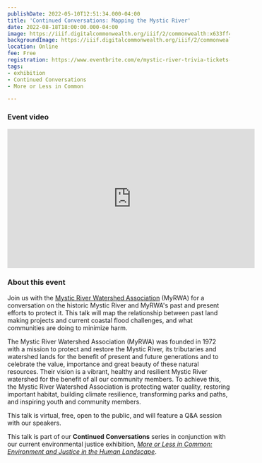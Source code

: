 ```yaml
---
publishDate: 2022-05-10T12:51:34.000-04:00
title: 'Continued Conversations: Mapping the Mystic River'
date: 2022-08-18T18:00:00.000-04:00
image: https://iiif.digitalcommonwealth.org/iiif/2/commonwealth:x633ff47w/full/full/0/default.jpg
backgroundImage: https://iiif.digitalcommonwealth.org/iiif/2/commonwealth:x633ff47w/full/full/0/default.jpg
location: Online
fee: Free
registration: https://www.eventbrite.com/e/mystic-river-trivia-tickets-337353843427
tags:
- exhibition
- Continued Conversations
- More or Less in Common

---
```

### Event video 

<iframe width="560" height="315" src="https://www.youtube.com/embed/0P2GCaVMFU8" title="YouTube video player" frameborder="0" allow="accelerometer; autoplay; clipboard-write; encrypted-media; gyroscope; picture-in-picture" allowfullscreen></iframe>

### About this event

Join us with the [Mystic River Watershed Association](https://mysticriver.org/) (MyRWA) for a conversation on the historic Mystic River and MyRWA's past and present efforts to protect it. This talk will map the relationship between past land making projects and current coastal flood challenges, and what communities are doing to minimize harm.

The Mystic River Watershed Association (MyRWA) was founded in 1972 with a mission to protect and restore the Mystic River, its tributaries and watershed lands for the benefit of present and future generations and to celebrate the value, importance and great beauty of these natural resources. Their vision is a vibrant, healthy and resilient Mystic River watershed for the benefit of all our community members. To achieve this, the Mystic River Watershed Association is protecting water quality, restoring important habitat, building climate resilience, transforming parks and paths, and inspiring youth and community members.

This talk is virtual, free, open to the public, and will feature a Q&A session with our speakers.

This talk is part of our **Continued Conversations** series in conjunction with our current environmental justice exhibition, [_More or Less in Common: Environment and Justice in the Human Landscape_](https://www.leventhalmap.org/digital-exhibitions/more-or-less-in-common/).